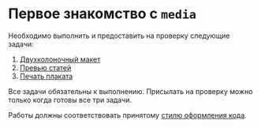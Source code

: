 # Первое знакомство с `media`

Необходимо выполнить и предоставить на проверку следующие задачи:

1. [Двухколоночный макет](./two-columns/)
2. [Превью статей](./preview/)
3. [Печать плаката](./print-poster/)

Все задачи обязательны к выполнению. Присылать на проверку можно только когда готовы все три задачи.

Работы должны соответствовать принятому [стилю оформления кода](https://netology-university.bitbucket.io/codestyle/css/).
